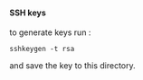#### SSH keys

to generate keys run :

```
sshkeygen -t rsa
```

and save the key to this directory.
